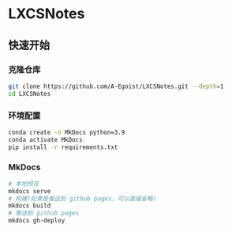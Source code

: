 # LXCSNotes



## 快速开始

### 克隆仓库

```bash
git clone https://github.com/A-Egoist/LXCSNotes.git --depth=1
cd LXCSNotes
```

### 环境配置

```bash
conda create -n MkDocs python=3.9
conda activate MkDocs
pip install -r requirements.txt
```

### MkDocs

```bash
# 本地预览
mkdocs serve
# 构建(如果是推送到 github pages，可以直接省略)
mkdocs build
# 推送到 github pages
mkdocs gh-deploy
```

